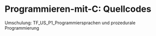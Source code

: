 # Programmieren-mit-C: Quellcodes
Umschulung:
TF_US_P1_Programmiersprachen und prozedurale Programmierung
